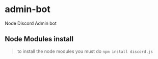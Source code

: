 # admin-bot
Node Discord Admin bot
## Node Modules install
> to install the node modules you must do ```npm install discord.js``` 

